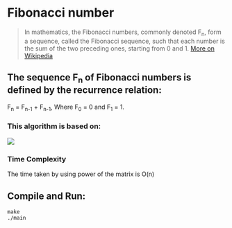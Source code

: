 # Fibonacci number

> In mathematics, the Fibonacci numbers, commonly denoted F<sub>n</sub>, form a sequence, called the Fibonacci sequence, such that each number is the sum of the two preceding ones, starting from 0 and 1.
> [More on Wikipedia](https://en.wikipedia.org/wiki/Fibonacci_number)

## The sequence F<sub>n</sub> of Fibonacci numbers is defined by the recurrence relation:

F<sub>n</sub> = F<sub>n-1</sub> + F<sub>n-1</sub>, Where F<sub>0</sub> = 0 and F<sub>1</sub> = 1.

### This algorithm is based on:

<img src="https://latex.codecogs.com/gif.latex?\displaystyle {\begin{pmatrix}1&1\\1&0\end{pmatrix}}^{n}={\begin{pmatrix}F_{n+1}&F_{n}\\F_{n}&F_{n-1}\end{pmatrix}}"/>

### Time Complexity

The time taken by using power of the matrix is O(n)

## Compile and Run:

```
make
./main
```
